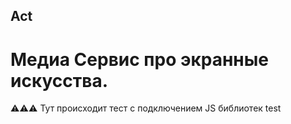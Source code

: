 ## Act

# Медиа Сервис про экранные искусства.

⚠️⚠️⚠️ Тут происходит тест с подключением JS библиотек test
